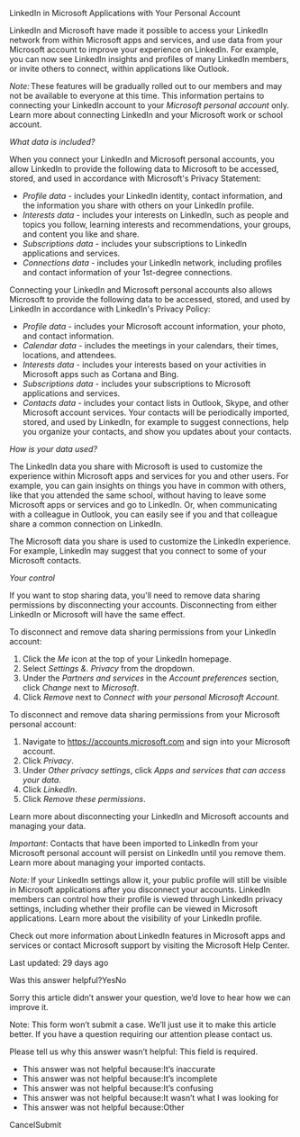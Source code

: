 LinkedIn in Microsoft Applications with Your Personal Account

LinkedIn and Microsoft have made it possible to access your LinkedIn network from within Microsoft apps and services, and use data from your Microsoft account to improve your experience on LinkedIn. For example, you can now see LinkedIn insights and profiles of many LinkedIn members, or invite others to connect, within applications like Outlook.

_Note:_ These features will be gradually rolled out to our members and may not be available to everyone at this time. This information pertains to connecting your LinkedIn account to your _Microsoft personal account_ only. Learn more about connecting LinkedIn and your Microsoft work or school account.

_What data is included?_

When you connect your LinkedIn and Microsoft personal accounts, you allow LinkedIn to provide the following data to Microsoft to be accessed, stored, and used in accordance with Microsoft's Privacy Statement:

*   _Profile data_ - includes your LinkedIn identity, contact information, and the information you share with others on your LinkedIn profile.
*   _Interests data_ - includes your interests on LinkedIn, such as people and topics you follow, learning interests and recommendations, your groups, and content you like and share.
*   _Subscriptions data_ - includes your subscriptions to LinkedIn applications and services.
*   _Connections data_ - includes your LinkedIn network, including profiles and contact information of your 1st-degree connections.

Connecting your LinkedIn and Microsoft personal accounts also allows Microsoft to provide the following data to be accessed, stored, and used by LinkedIn in accordance with LinkedIn's Privacy Policy:

*   _Profile data_ - includes your Microsoft account information, your photo, and contact information.
*   _Calendar data_ - includes the meetings in your calendars, their times, locations, and attendees.
*   _Interests data_ - includes your interests based on your activities in Microsoft apps such as Cortana and Bing.
*   _Subscriptions data_ - includes your subscriptions to Microsoft applications and services.
*   _Contacts data_ - includes your contact lists in Outlook, Skype, and other Microsoft account services. Your contacts will be periodically imported, stored, and used by LinkedIn, for example to suggest connections, help you organize your contacts, and show you updates about your contacts.

_How is your data used?_

The LinkedIn data you share with Microsoft is used to customize the experience within Microsoft apps and services for you and other users. For example, you can gain insights on things you have in common with others, like that you attended the same school, without having to leave some Microsoft apps or services and go to LinkedIn. Or, when communicating with a colleague in Outlook, you can easily see if you and that colleague share a common connection on LinkedIn.

The Microsoft data you share is used to customize the LinkedIn experience. For example, LinkedIn may suggest that you connect to some of your Microsoft contacts.

_Your control_

If you want to stop sharing data, you'll need to remove data sharing permissions by disconnecting your accounts. Disconnecting from either LinkedIn or Microsoft will have the same effect.

To disconnect and remove data sharing permissions from your LinkedIn account:

1.  Click the _Me_ icon at the top of your LinkedIn homepage.
2.  Select _Settings &. Privacy_ from the dropdown.
3.  Under the _Partners and services_ in the _Account preferences_ section, click _Change_ next to _Microsoft_.
4.  Click _Remove_ next to _Connect with your personal Microsoft Account_.

To disconnect and remove data sharing permissions from your Microsoft personal account:

1.  Navigate to https://accounts.microsoft.com and sign into your Microsoft account.
2.  Click _Privacy_.
3.  Under _Other privacy settings_, click _Apps and services that can access your data_.
4.  Click _LinkedIn_.
5.  Click _Remove these permissions_.

Learn more about disconnecting your LinkedIn and Microsoft accounts and managing your data.

_Important_: Contacts that have been imported to LinkedIn from your Microsoft personal account will persist on LinkedIn until you remove them. Learn more about managing your imported contacts.

_Note:_ If your LinkedIn settings allow it, your public profile will still be visible in Microsoft applications after you disconnect your accounts. LinkedIn members can control how their profile is viewed through LinkedIn privacy settings, including whether their profile can be viewed in Microsoft applications. Learn more about the visibility of your LinkedIn profile.

Check out more information about LinkedIn features in Microsoft apps and services or contact Microsoft support by visiting the Microsoft Help Center.

Last updated: 29 days ago

Was this answer helpful?YesNo

Sorry this article didn’t answer your question, we’d love to hear how we can improve it.

Note: This form won’t submit a case. We’ll just use it to make this article better. If you have a question requiring our attention please contact us.

Please tell us why this answer wasn’t helpful: This field is required.

*   This answer was not helpful because:It’s inaccurate
*   This answer was not helpful because:It’s incomplete
*   This answer was not helpful because:It’s confusing
*   This answer was not helpful because:It wasn’t what I was looking for
*   This answer was not helpful because:Other

CancelSubmit